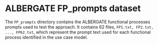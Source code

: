 # ALBERGATE FP_prompts dataset
The `FP_prompts` directory contains the ALBERGATE functional processes prompts used to test the approach. It contains 62 files, `FP1.txt, FP2.txt, ..., FP62.txt`, which represent the prompt text used for each functional process identified in the use case model.